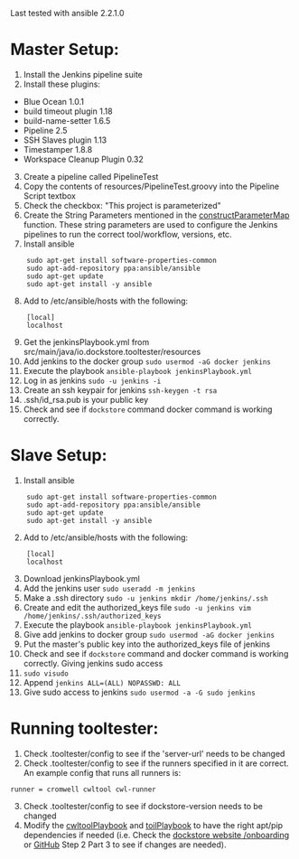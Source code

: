 Last tested with ansible 2.2.1.0
# Master Setup:
1.  Install the Jenkins pipeline suite
2.  Install these plugins:
- Blue Ocean 1.0.1
- build timeout plugin 1.18
- build-name-setter 1.6.5
- Pipeline 2.5
- SSH Slaves plugin 1.13
- Timestamper 1.8.8
- Workspace Cleanup Plugin 0.32
3.  Create a pipeline called PipelineTest
4.  Copy the contents of resources/PipelineTest.groovy into the Pipeline Script textbox
5.  Check the checkbox:  "This project is parameterized"
6.  Create the String Parameters mentioned in the [constructParameterMap](https://github.com/ga4gh/dockstore-support/blob/develop/tooltester/src/main/java/io/dockstore/tooltester/client/cli/Client.java#L609) function. These string parameters are used to configure the Jenkins pipelines to run the correct tool/workflow, versions, etc.
7.  Install ansible
```
    sudo apt-get install software-properties-common
    sudo apt-add-repository ppa:ansible/ansible
    sudo apt-get update
    sudo apt-get install -y ansible
```
8. Add to /etc/ansible/hosts with the following:
```
    [local]
    localhost
```
9.  Get the jenkinsPlaybook.yml from src/main/java/io.dockstore.tooltester/resources
10.  Add jenkins to the docker group
    `sudo usermod -aG docker jenkins`
11.  Execute the playbook
    `ansible-playbook jenkinsPlaybook.yml`
12.  Log in as jenkins
    `sudo -u jenkins -i`
13. Create an ssh keypair for jenkins
    `ssh-keygen -t rsa`
14. .ssh/id_rsa.pub is your public key
15. Check and see if `dockstore` command docker command is working correctly.


# Slave Setup:
1. Install ansible
```
    sudo apt-get install software-properties-common
    sudo apt-add-repository ppa:ansible/ansible
    sudo apt-get update
    sudo apt-get install -y ansible
```
2. Add to /etc/ansible/hosts with the following:
```
    [local]
    localhost
```
3. Download jenkinsPlaybook.yml
4. Add the jenkins user
    `sudo useradd -m jenkins`
5. Make a .ssh directory
    `sudo -u jenkins mkdir /home/jenkins/.ssh`
6. Create and edit the authorized_keys file
    `sudo -u jenkins vim /home/jenkins/.ssh/authorized_keys`
7. Execute the playbook
    `ansible-playbook jenkinsPlaybook.yml`
8. Give add jenkins to docker group
    `sudo usermod -aG docker jenkins`
9. Put the master's public key into the authorized_keys file of jenkins
10. Check and see if `dockstore` command and docker command is working correctly.
Giving jenkins sudo access
11. `sudo visudo`
12. Append `jenkins ALL=(ALL) NOPASSWD: ALL`
13. Give sudo access to jenkins
    `sudo usermod -a -G sudo jenkins`

# Running tooltester:
1. Check .tooltester/config to see if the 'server-url' needs to be changed
2. Check .tooltester/config to see if the runners specified in it are correct.  An example config that runs all runners is:
```
runner = cromwell cwltool cwl-runner
```
3. Check .tooltester/config to see if dockstore-version needs to be changed
4. Modify the [cwltoolPlaybook](src/main/resources/cwltoolPlaybook.yml) and [toilPlaybook](src/main/resources/toilPlaybook.yml) to have the right apt/pip dependencies if needed (i.e. Check the [dockstore website /onboarding](https://dockstore.org/onboarding) or [GitHub](https://github.com/dockstore/dockstore-ui2/blob/develop/src/app/loginComponents/onboarding/downloadcliclient/downloadcliclient.component.ts#L81) Step 2 Part 3 to see if changes are needed).

